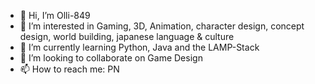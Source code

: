 - 👋 Hi, I’m Olli-849
- 👀 I’m interested in Gaming, 3D, Animation, character design, concept design, world building, japanese language & culture
- 🌱 I’m currently learning Python, Java and the LAMP-Stack
- 💞️ I’m looking to collaborate on Game Design
- 📫 How to reach me: PN

<!---
Olli-849/Olli-849 is a ✨ special ✨ repository because its `README.md` (this file) appears on your GitHub profile.
You can click the Preview link to take a look at your changes.
--->
